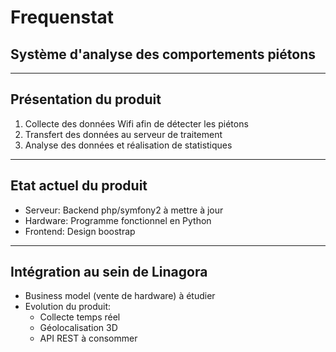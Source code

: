 # Frequenstat

## Système d'analyse des comportements piétons

---

## Présentation du produit

1. Collecte des données Wifi afin de détecter les piétons
2. Transfert des données au serveur de traitement
3. Analyse des données et réalisation de statistiques

---

## Etat actuel du produit

- Serveur: Backend php/symfony2 à mettre à jour
- Hardware: Programme fonctionnel en Python
- Frontend: Design boostrap

---

## Intégration au sein de Linagora

- Business model (vente de hardware) à étudier
- Evolution du produit:
  - Collecte temps réel
  - Géolocalisation 3D
  - API REST à consommer
